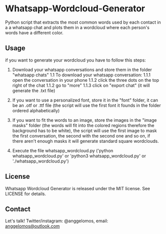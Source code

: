 # Whatsapp-Wordcloud-Generator
Python script that extracts the most common words used by each contact in a a whatsapp chat and plots them in a wordcloud where each person's words have a different color.

## Usage
if you want to generate your wordcloud you have to follow this steps:

1. Download your whatsapp conversations and store them in the folder "whatsapp chats"
1.1 To download your whatsapp conversation:
1.1.1  open the conversation in your phone
1.1.2 click the three dots on the top right of the chat
1.1.2 go to "more"
1.1.3 click on "export chat" (it will generate the .txt file)

2. If you want to use a personalized font, store it in the "font" folder, it can be an .otf or .ttf file (the script will use the first font it founds in the folder ordered alphabetically)

3. If you want to fit the words to an image, store the images in the "image masks" folder (the words will fit into the colored regions therefore the background has to be white), the script will use the first image to mask the first conversation, the second with the second one and so on, if there aren't enough masks it will generate standard square wordclouds.

4. Execute the file whatsapp_wordcloud.py
('python whatsapp_wordcloud.py' or 'python3 whatsapp_wordcloud.py' or './whatsapp_wordcloud.py')

## License
Whatsapp Wordcloud Generator is released under the MIT license. See LICENSE for details.

## Contact
Let's talk! Twitter/instagram: @anggelomos, email: anggelomos@outlook.com
